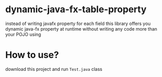 # dynamic-java-fx-table-property
instead of writing javafx property for each field this library offers you dynamic java-fx property at runtime without writing any code more than your POJO using 
# How to use? 
download this project and run <code>Test.java</code> class
